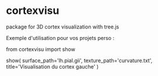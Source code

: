 # cortexvisu
package for 3D cortex visualization with tree.js


Exemple d'utilisation pour vos projets perso :

from cortexvisu import show

show(
    surface_path='lh.pial.gii',
    texture_path='curvature.txt',
    title='Visualisation du cortex gauche'
)

